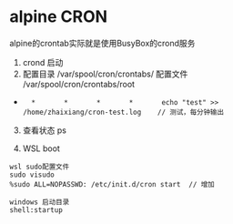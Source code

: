 # alpine CRON
alpine的crontab实际就是使用BusyBox的crond服务  
1. crond  启动
2. 配置目录 /var/spool/cron/crontabs/
配置文件 /var/spool/cron/crontabs/root  
*       *       *       *       *       echo "test" >> /home/zhaixiang/cron-test.log    // 测试，每分钟输出  
3. 查看状态 ps


4. WSL boot
~~~
wsl sudo配置文件  
sudo visudo
%sudo ALL=NOPASSWD: /etc/init.d/cron start  // 增加

windows 启动目录
shell:startup  